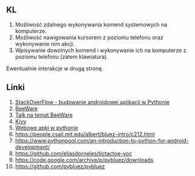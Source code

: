 ## KL

1. Możliwość zdalnego wykonywania komend systemowych na komputerze. 
2. Możliwość nawigowania kursorem z poziomu telefonu oraz wykonywanie nim akcji. 
3. Wpisywanie dowolnych komend i wykonywanie ich na komputerze z poziomu telefonu (zatem klawiatura).   


Ewentualnie interakcje w drugą stronę. 


## Linki

1. [StackOverFlow - budowanie androidowej aplikacji w Pythonie](https://stackoverflow.com/questions/49955489/how-to-develop-android-app-completely-using-python)
2. [BeeWare](https://beeware.org/)
3. [Talk na temat BeeWare](https://www.youtube.com/watch?v=xezYYBL7nk0)
4. [Kivy](https://kivy.org/#home)
5. [Webowe apki w pythonie](https://opensource.com/article/20/8/python-android-mobile)
6. https://people.csail.mit.edu/albert/bluez-intro/c212.html
7. https://www.pythonpool.com/an-introduction-to-python-for-android-development/
8. https://github.com/eliasdorneles/tictactoe-voc
9. https://code.google.com/archive/p/pybluez/downloads
10. https://github.com/pybluez/pybluez